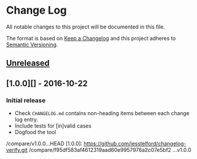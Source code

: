 # Change Log

All notable changes to this project will be documented in this file.

The format is based on [Keep a Changelog](http://keepachangelog.com/)
and this project adheres to [Semantic Versioning](http://semver.org/).

## [Unreleased]

## [1.0.0][] - 2016-10-22

### Initial release

- Check `CHANGELOG.md` contains non-heading items between each change log entry.
- Include tests for [in]valid cases
- Dogfood the tool

[Unreleased]: https://github.com/jesstelford/changelog-verify.git
/compare/v1.0.0...HEAD
[1.0.0]: https://github.com/jesstelford/changelog-verify.git
/compare/f95df583af4612319aad60e9957976a2c07e5bf2
...v1.0.0